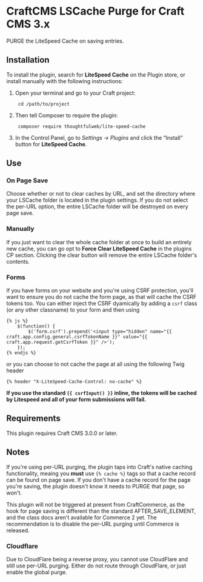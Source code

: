 # CraftCMS LSCache Purge for Craft CMS 3.x

PURGE the LiteSpeed Cache on saving entries.

## Installation

To install the plugin, search for **LiteSpeed Cache** on the Plugin store, or install manually with the following instructions:

1. Open your terminal and go to your Craft project:

        cd /path/to/project

2. Then tell Composer to require the plugin:

        composer require thoughtfulweb/lite-speed-cache

3. In the Control Panel, go to *Settings → Plugins* and click the “Install” button for **LiteSpeed Cache**.

## Use

### On Page Save
Choose whether or not to clear caches by URL, and set the directory where your LSCache folder is located in the plugin settings. If you do not select the per-URL option, the entire LSCache folder will be destroyed on every page save.

### Manually

If you just want to clear the whole cache folder at once to build an entirely new cache, you can go opt to **Force Clear LiteSpeed Cache** in the plugins CP section. Clicking the clear button will remove the entire LSCache folder's contents.

### Forms

If you have forms on your website and you're using CSRF protection, you'll want to ensure you do not cache the form page, as that will cache the CSRF tokens too. You can either inject the CSRF dyamically by adding a `csrf` class (or any other classname) to your form and then using

````
{% js %}
    $(function() {
        $('form.csrf').prepend('<input type="hidden" name="{{ craft.app.config.general.csrfTokenName }}" value="{{ craft.app.request.getCsrfToken }}" />');
    });
{% endjs %}
````

or you can choose to not cache the page at all using the following Twig header

````
{% header "X-LiteSpeed-Cache-Control: no-cache" %}
````

**If you use the standard `{{ csrfInput() }}` inline, the tokens will be cached by Litespeed and all of your form submissions will fail.**

## Requirements

This plugin requires Craft CMS 3.0.0 or later.

## Notes

If you're using per-URL purging, the plugin taps into Craft's native caching functionality, meaing you **must** use `{% cache %}` tags so that a cache record can be found on page save. If you don't have a cache record for the page you're saving, the plugin doesn't know it needs to PURGE that page, so won't.

This plugin will not be triggered at present from CraftCommerce, as the hook for page saving is different than the standard AFTER_SAVE_ELEMENT, and the class docs aren't available for Commerce 2 yet. The recommendation is to disable the per-URL purging until Commerce is released.

### Cloudflare

Due to CloudFlare being a reverse proxy, you cannot use CloudFlare and still use per-URL purging. Either do not route through CloudFlare, or just enable the global purge.